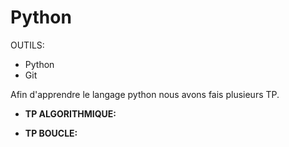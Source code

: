 # Python

OUTILS:

- Python
- Git

Afin d'apprendre le langage python nous avons fais plusieurs TP.

- <b>TP ALGORITHMIQUE:</b>









- <b>TP BOUCLE:</b>
